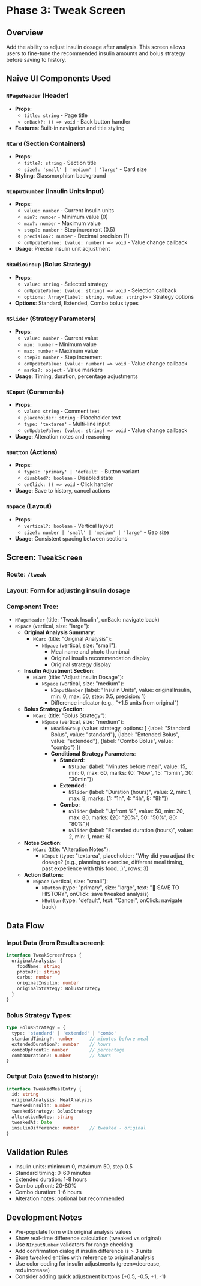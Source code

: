 # Phase 3: Tweak Screen

## Overview
Add the ability to adjust insulin dosage after analysis. This screen allows users to fine-tune the recommended insulin amounts and bolus strategy before saving to history.

## Naive UI Components Used

### **`NPageHeader`** (Header)
- **Props**: 
  - `title: string` - Page title
  - `onBack?: () => void` - Back button handler
- **Features**: Built-in navigation and title styling

### **`NCard`** (Section Containers)
- **Props**: 
  - `title?: string` - Section title
  - `size?: 'small' | 'medium' | 'large'` - Card size
- **Styling**: Glassmorphism background

### **`NInputNumber`** (Insulin Units Input)
- **Props**: 
  - `value: number` - Current insulin units
  - `min?: number` - Minimum value (0)
  - `max?: number` - Maximum value 
  - `step?: number` - Step increment (0.5)
  - `precision?: number` - Decimal precision (1)
  - `onUpdateValue: (value: number) => void` - Value change callback
- **Usage**: Precise insulin unit adjustment

### **`NRadioGroup`** (Bolus Strategy)
- **Props**: 
  - `value: string` - Selected strategy
  - `onUpdateValue: (value: string) => void` - Selection callback
  - `options: Array<{label: string, value: string}>` - Strategy options
- **Options**: Standard, Extended, Combo bolus types

### **`NSlider`** (Strategy Parameters)
- **Props**: 
  - `value: number` - Current value
  - `min: number` - Minimum value
  - `max: number` - Maximum value
  - `step?: number` - Step increment
  - `onUpdateValue: (value: number) => void` - Value change callback
  - `marks?: object` - Value markers
- **Usage**: Timing, duration, percentage adjustments

### **`NInput`** (Comments)
- **Props**: 
  - `value: string` - Comment text
  - `placeholder: string` - Placeholder text
  - `type: 'textarea'` - Multi-line input
  - `onUpdateValue: (value: string) => void` - Value change callback
- **Usage**: Alteration notes and reasoning

### **`NButton`** (Actions)
- **Props**: 
  - `type?: 'primary' | 'default'` - Button variant
  - `disabled?: boolean` - Disabled state
  - `onClick: () => void` - Click handler
- **Usage**: Save to history, cancel actions

### **`NSpace`** (Layout)
- **Props**: 
  - `vertical?: boolean` - Vertical layout
  - `size?: number | 'small' | 'medium' | 'large'` - Gap size
- **Usage**: Consistent spacing between sections

## Screen: `TweakScreen`

### **Route**: `/tweak`
### **Layout**: Form for adjusting insulin dosage

### **Component Tree**:
- `NPageHeader` (title: "Tweak Insulin", onBack: navigate back)
- `NSpace` (vertical, size: "large"):
  - **Original Analysis Summary**:
    - `NCard` (title: "Original Analysis"):
      - `NSpace` (vertical, size: "small"):
        - Meal name and photo thumbnail
        - Original insulin recommendation display
        - Original strategy display
  - **Insulin Adjustment Section**:
    - `NCard` (title: "Adjust Insulin Dosage"):
      - `NSpace` (vertical, size: "medium"):
        - `NInputNumber` (label: "Insulin Units", value: originalInsulin, min: 0, max: 50, step: 0.5, precision: 1)
        - Difference indicator (e.g., "+1.5 units from original")
  - **Bolus Strategy Section**:
    - `NCard` (title: "Bolus Strategy"):
      - `NSpace` (vertical, size: "medium"):
        - `NRadioGroup` (value: strategy, options: [
          {label: "Standard Bolus", value: "standard"},
          {label: "Extended Bolus", value: "extended"}, 
          {label: "Combo Bolus", value: "combo"}
        ])
        - **Conditional Strategy Parameters**:
          - **Standard**: 
            - `NSlider` (label: "Minutes before meal", value: 15, min: 0, max: 60, marks: {0: "Now", 15: "15min", 30: "30min"})
          - **Extended**:
            - `NSlider` (label: "Duration (hours)", value: 2, min: 1, max: 8, marks: {1: "1h", 4: "4h", 8: "8h"})
          - **Combo**:
            - `NSlider` (label: "Upfront %", value: 50, min: 20, max: 80, marks: {20: "20%", 50: "50%", 80: "80%"})
            - `NSlider` (label: "Extended duration (hours)", value: 2, min: 1, max: 6)
  - **Notes Section**:
    - `NCard` (title: "Alteration Notes"):
      - `NInput` (type: "textarea", placeholder: "Why did you adjust the dosage? (e.g., planning to exercise, different meal timing, past experience with this food...)", rows: 3)
  - **Action Buttons**:
    - `NSpace` (vertical, size: "small"):
      - `NButton` (type: "primary", size: "large", text: "💾 SAVE TO HISTORY", onClick: save tweaked analysis)
      - `NButton` (type: "default", text: "Cancel", onClick: navigate back)

## Data Flow

### **Input Data** (from Results screen):
```typescript
interface TweakScreenProps {
  originalAnalysis: {
    foodName: string
    photoUrl: string
    carbs: number
    originalInsulin: number
    originalStrategy: BolusStrategy
  }
}
```

### **Bolus Strategy Types**:
```typescript
type BolusStrategy = {
  type: 'standard' | 'extended' | 'combo'
  standardTiming?: number      // minutes before meal
  extendedDuration?: number    // hours
  comboUpfront?: number        // percentage
  comboDuration?: number       // hours
}
```

### **Output Data** (saved to history):
```typescript
interface TweakedMealEntry {
  id: string
  originalAnalysis: MealAnalysis
  tweakedInsulin: number
  tweakedStrategy: BolusStrategy
  alterationNotes: string
  tweakedAt: Date
  insulinDifference: number    // tweaked - original
}
```

## Validation Rules
- Insulin units: minimum 0, maximum 50, step 0.5
- Standard timing: 0-60 minutes
- Extended duration: 1-8 hours
- Combo upfront: 20-80%
- Combo duration: 1-6 hours
- Alteration notes: optional but recommended

## Development Notes
- Pre-populate form with original analysis values
- Show real-time difference calculation (tweaked vs original)
- Use `NInputNumber` validators for range checking
- Add confirmation dialog if insulin difference is > 3 units
- Store tweaked entries with reference to original analysis
- Use color coding for insulin adjustments (green=decrease, red=increase)
- Consider adding quick adjustment buttons (+0.5, -0.5, +1, -1)
